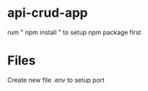 # api-crud-app

rum " npm install " to setup npm package first

# Files

Create new file .env to setup port
